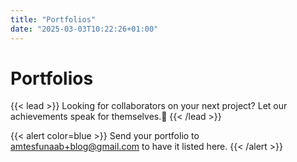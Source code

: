 ```yaml
---
title: "Portfolios"
date: "2025-03-03T10:22:26+01:00"
---
```


<style>
  header {
    display: none;
  }
</style>

<h1 class="responsive-title-style-2">Portfolios</h1>

{{< lead >}}
Looking for collaborators on your next project? Let our achievements speak for themselves.😤
{{< /lead >}}

{{< alert color=blue >}}
Send your portfolio to <amtesfunaab+blog@gmail.com> to have it listed here.
{{< /alert >}}
